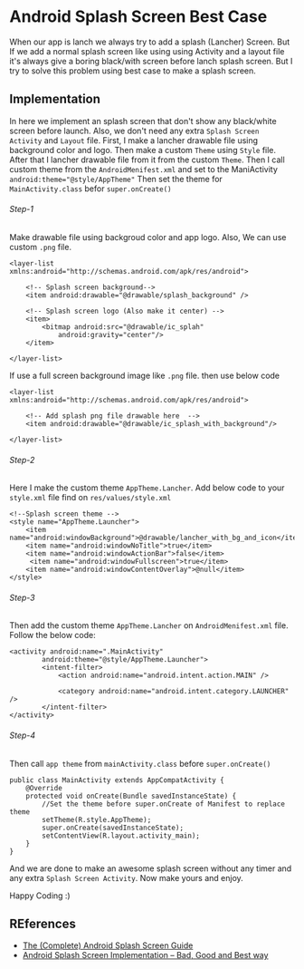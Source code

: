 # Android Splash Screen Best Case
When our app is lanch we always try to add a splash (Lancher) Screen. But If we add a normal splash screen like using using Activity and a layout file 
it's always give a boring black/with screen before lanch splash screen. But I try to solve this problem using best case to make a splash screen.

## Implementation
In here we implement an splash screen that don't show any black/white screen before launch. Also, we don't need any extra `Splash Screen Activity` and `Layout` file.
First, I make a lancher drawable file using background color and logo. Then make a custom `Theme` using `Style` file. 
After that I lancher drawable file from it from the custom `Theme`. Then I call custom theme from the `AndroidMenifest.xml` and set to the ManiActivity `android:theme="@style/AppTheme"`
Then set the theme for `MainActivity.class` befor `super.onCreate()`

###### Step-1
Make drawable file using backgroud color and app logo. Also, We can use custom `.png` file.

```
<layer-list xmlns:android="http://schemas.android.com/apk/res/android">

    <!-- Splash screen background-->
    <item android:drawable="@drawable/splash_background" />

    <!-- Splash screen logo (Also make it center) -->
    <item>
        <bitmap android:src="@drawable/ic_splah"
            android:gravity="center"/>
    </item>

</layer-list>
```

If use a full screen background image like `.png` file. then use below code 
```
<layer-list xmlns:android="http://schemas.android.com/apk/res/android">

    <!-- Add splash png file drawable here  -->
    <item android:drawable="@drawable/ic_splash_with_background"/>

</layer-list>
```

###### Step-2
Here I make the custom theme `AppTheme.Lancher`. Add below code to your `style.xml` file find on `res/values/style.xml`
```
<!--Splash screen theme -->
<style name="AppTheme.Launcher">
    <item name="android:windowBackground">@drawable/lancher_with_bg_and_icon</item>
    <item name="android:windowNoTitle">true</item>
    <item name="android:windowActionBar">false</item>
     <item name="android:windowFullscreen">true</item>
    <item name="android:windowContentOverlay">@null</item>
</style>
```

###### Step-3 
Then add the custom theme `AppTheme.Lancher` on `AndroidMenifest.xml` file. Follow the below code:
```
<activity android:name=".MainActivity"
        android:theme="@style/AppTheme.Launcher">
        <intent-filter>
            <action android:name="android.intent.action.MAIN" />

            <category android:name="android.intent.category.LAUNCHER" />
        </intent-filter>
</activity>
```

###### Step-4
Then call `app theme` from `mainActivity.class` before `super.onCreate()` 
```
public class MainActivity extends AppCompatActivity {
    @Override
    protected void onCreate(Bundle savedInstanceState) {
        //Set the theme before super.onCreate of Manifest to replace theme
        setTheme(R.style.AppTheme);
        super.onCreate(savedInstanceState);
        setContentView(R.layout.activity_main);
    }
}
```

And we are done to make an awesome splash screen without any timer and any extra `Splash Screen Activity`.
Now make yours and enjoy.

Happy Coding :)

## REferences 
- [The (Complete) Android Splash Screen Guide](https://android.jlelse.eu/the-complete-android-splash-screen-guide-c7db82bce565) 
- [Android Splash Screen Implementation – Bad, Good and Best way](https://hellohasan.com/2018/07/24/android-splash-screen-bad-good-best-right-way/)
 